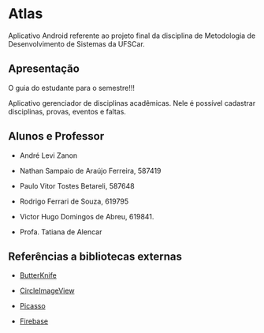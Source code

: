 # Atlas

Aplicativo Android referente ao projeto final da disciplina de Metodologia de Desenvolvimento de Sistemas da UFSCar.

## Apresentação

O guia do estudante para o semestre!!!

Aplicativo gerenciador de disciplinas acadêmicas. Nele é possível cadastrar disciplinas, provas, eventos e faltas.

## Alunos e Professor

* André Levi Zanon

* Nathan Sampaio de Araújo Ferreira, 587419

* Paulo Vitor Tostes Betareli, 587648

* Rodrigo Ferrari de Souza, 619795

* Victor Hugo Domingos de Abreu, 619841.

* Profa. Tatiana de Alencar


## Referências a bibliotecas externas
 
* [ButterKnife](https://github.com/JakeWharton/butterknife)

* [CircleImageView](https://github.com/hdodenhof/CircleImageView)

* [Picasso](https://github.com/square/picasso)

* [Firebase](https://github.com/firebase/quickstart-android)
